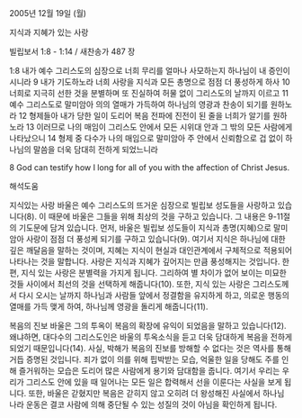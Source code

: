 2005년 12월 19일 (월)

지식과 지혜가 있는 사랑



빌립보서 1:8 - 1:14 / 새찬송가 487 장


1:8 내가 예수 그리스도의 심장으로 너희 무리를 얼마나 사모하는지 하나님이 내 증인이시니라 9 내가 기도하노라 너희 사랑을 지식과 모든 총명으로 점점 더 풍성하게 하사 10 너희로 지극히 선한 것을 분별하며 또 진실하여 허물 없이 그리스도의 날까지 이르고 11 예수 그리스도로 말미암아 의의 열매가 가득하여 하나님의 영광과 찬송이 되기를 원하노라 12 형제들아 내가 당한 일이 도리어 복음 전파에 진전이 된 줄을 너희가 알기를 원하노라 13 이러므로 나의 매임이 그리스도 안에서 모든 시위대 안과 그 밖의 모든 사람에게 나타났으니 14 형제 중 다수가 나의 매임으로 말미암아 주 안에서 신뢰함으로 겁 없이 하나님의 말씀을 더욱 담대히 전하게 되었느니라 

8 God can testify how I long for all of you with the affection of Christ Jesus.

해석도움





지식있는 사랑
바울은 예수 그리스도의 뜨거운 심장으로 빌립보 성도들을 사랑하고 있습니다(8). 이 때문에 바울은 그들을 위해 최상의 것을 구하고 있습니다. 그 내용은 9-11절의 기도문에 담겨 있습니다. 먼저, 바울은 빌립보 성도들이 지식과 총명(지혜)으로 말미암아 사랑이 점점 더 풍성케 되기를 구하고 있습니다(9). 여기서 지식은 하나님에 대한 깊은 깨달음을 말하는 것이며, 지혜는 지식이 현실과 대인관계에서 구체적으로 적용되어 나타나는 것을 말합니다. 사랑은 지식과 지혜가 깊어지는 만큼 풍성해지는 것입니다. 한편, 지식 있는 사랑은 분별력을 가지게 됩니다. 그리하여 별 차이가 없어 보이는 미묘한 것들 사이에서 최선의 것을 선택하게 해줍니다(10). 또한, 지식 있는 사랑은 그리스도께서 다시 오시는 날까지 하나님과 사람들 앞에서 정결함을 유지하게 하고, 의로운 행동의 열매를 가득 맺게 하여, 하나님께 영광을 돌리게 해줍니다(11). 

복음의 진보
바울은 그의 투옥이 복음의 확장에 유익이 되었음을 말하고 있습니다(12). 왜냐하면, 대다수의 그리스도인은 바울의 투옥소식을 듣고 더욱 담대하게 복음을 전하게 되었기 때문입니다(14). 사실, 박해가 복음의 진보를 방해할 수 없다는 것은 역사를 통해 거듭 증명된 것입니다. 죄가 없이 의를 위해 핍박받는 모습, 억울한 일을 당해도 주를 인해 즐거워하는 모습은 도리어 많은 사람에게 용기와 담대함을 줍니다. 여기서 우리는 우리가 그리스도 안에 있을 때 일어나는 모든 일은 합력해서 선을 이룬다는 사실을 보게 됩니다. 또한, 바울은 갇혔지만 복음은 갇히지 않고 오히려 더 왕성해진 사실에서 하나님 나라 운동은 결코 사람에 의해 중단될 수 있는 성질의 것이 아님을 확인하게 됩니다.